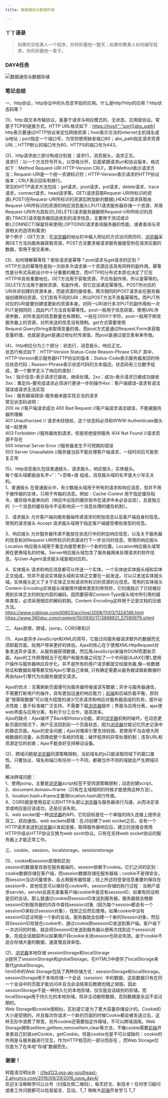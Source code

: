 ```yaml
---
title: 数据通信与数据存储

---
```


### [][1]丫丫语录

> 如果你交给某人一个程序，你将折磨他一整天；如果你教某人如何编写程序，你将折磨他一辈子。

### [][2]DAY4任务

<a></a>

![数据通信与数据存储][3]

### [][4]笔记总结

一、http协议，http协议中的头信息字段的应用。什么是http?http的应用？http状态码等？

(1)、http:超文本传输协议，是基于请求与响应模式的、无状态、应用层协议。常基于TCP的链接方式。HTTP URL格式如下：<a href="https://host[&quot;:&quot;port][abs_path" target="_blank" rel="external">https://host[":"port][abs_path</a>]  
http表示要通过HTTP协议来定位网络资源；host表示合法的internet主机域名或ip地址；port指定一个端口号，为空则使用缺省端口80；abs_path指定请求资源URL；HTTP默认的端口号为80，HTTPS的端口号为443。

(2)、http请求由三部分构成分别是：请求行，消息报头，请求正文。  
请求行：以一个方法符号开头，以空格分开，后面紧跟请求url和协议版本，格式如下：Method Request-URI HTTP-Version CRLF。其中Method表示请求方法；Request-URI是一个统一资源标识符；HTTP-Version表示请求的HTTP协议版本；CRLF表示回车和换行。  
常见的HTTP请求方法包括：get请求，post请求，put请求，delete请求，trace请求，connect请求，head请求等。GET(请求获取Request-URI所标识的资源),POST(在Request-URI所标识的资源后附加新的数据),HEAD(请求获取由Request-URI所标识的资源的响应消息报头),PUT(请求服务器存储一个资源，并用Request-URI作为其标识),DELETE(请求服务器删除Request-URI所标识的资源),TRACE(请求服务器回送收到的请求信息，主要用于测试或诊断),CONNECT(保留将来使用),OPTIONS(请求查询服务器的性能，或者查询与资源相关的选项和需求)  
举个例子：GET方法：在[浏览器](https://www.w3cdoc.com)的地址栏中输入网址的方式访问网页时，[浏览器](https://www.w3cdoc.com)采用GET方法向服务器获取资源，POST方法要求被请求服务器接受附在请求后面的数据，常用于提交表单。

(3)、如何理解幂等性？那些请求是幂等？post请求与get请求的区别？  
HTTP方法的幂等性是指一次和多次请求某一个资源应该具有同样的副作用。幂等性是分布式系统设计中十分重要的概念，而HTTP的分布式本质也决定了它在HTTP中具有重要地位。GET方法用于获取资源，不应有副作用，所以是幂等的。DELETE方法用于删除资源，有副作用，但它应该满足幂等性。POST所对应的URI并非创建的资源本身，而是资源的接收者。两次相同的POST请求会在服务器端创建两份资源，它们具有不同的URI；所以POST方法不具备幂等性。而PUT所对应的URI是要创建或更新的资源本身。对同一URI进行多次PUT的副作用和一次PUT是相同的；因此PUT方法具有幂等性。post一般用于信息获取，使用URL传递参数，对所发送的信息数量也有限制，一般在2000个字符，post一般用于修改服务器上的资源，对所发送的信息没有限制。get方式需要使用Request.QueryString来取得变量的值，而post方式是通过Request.Form来获取变量的值，也就是说get是通过地址栏传递值，而post是通过提交表单来传值。

(4)、http响应分为三个部分：状态行，消息报头，响应正文。  
状态行格式如下：HTTP-Version Status-Code Reason-Phrase CRLF 其中，HTTP-Version表示服务器HTTP协议的版本；Status-Code表示服务器发回的响应状态代码；Reason-Phrase表示状态代码的文本描述。状态码有三位数字组成，第一个数字定义了响应的类别：  
1xx：指示信息–表示请求已接收，继续处理。2xx：成功–表示请求已被成功接收  
3xx：重定向–要完成请求必须进行更进一步的操作4xx：客户端错误–请求有语法错误或请求无法实现  
5xx：服务器端错误–服务器未能实现合法的请求  
常见状态码说明：  
200 ok //客户端请求成功 400 Bad Request //客户端请求语法错误，不能被服务器所理解  
401 Unauthorized // 请求未经授权，这个状态码必须和WWW-Authenticate报头域一起使用  
403 Forbidden //服务器收到请求，但是拒绝提供服务 404 Not Found //请求资源不存在  
500 Internal Server Error //服务器发生不可预期的错误  
503 Server Unavailable //服务器当前不能处理客户端请求，一段时间后可能恢复正常

(5)、http消息报头包括普通报头，请求报头，响应报头，实体报头。  
每个报头域都是由名字+“：”+空格+值 组成，消息报头域的名字是大小写无关的。  
1、普通报头 在普通报头中，有少数报头域用于所有的请求和响应消息，但并不用于被传输的实体，只用于传输的消息。例如：Cache-Control 用于指定缓存指令，缓存指令是单向的（响应中出现的缓存指令在请求中未必会出现），且是独立的（一个消息的缓存指令不会影响另一个消息处理的缓存机制）。

2、请求报头 允许客户端向服务器端传递请求的附加信息以及客户端自身的信息。常用的请求报头 Accept 请求报头域用于指定客户端接受哪些类型的信息。

3、响应报头 允许服务器传递不能放在状态行中的附加响应信息，以及关于服务器的信息和对Request-URI所标识的资源进行下一步访问的信息。常用的响应报头 Location 响应报头域用于重定向接受者到一个新的位置。Location响应报头域常用在更换域名的时候。Server响应报头域包含了服务器用来处理请求的软件信息。与User-Agent请求报头域是相对应的。

4、实体报头 请求和响应消息都可以传送一个实体。一个实体由实体报头域和实体正文组成，但并不是说实体报头域和实体正文要在一起发送，可以只发送实体报头域。实体报头定义了关于实体正文和请求所标识的资源的元信息。常用的实体报头Content-Encoding实体报头域被用作媒体类型的修饰符，它的值指示了已经被应用到实体正文的附加内容的编码，因而要获得Content-Type报头域中所引用的媒体类型，必须采用相应的解码机制。Content-Encoding这样用于记录文档的压缩方法。  
<a href="https://www.cnblogs.com/li0803/archive/2008/11/03/1324746.html" target="_blank" rel="external">https://www.cnblogs.com/li0803/archive/2008/11/03/1324746.html</a>  
<a href="https://www.360doc.com/content/10/0930/17/3668821_57590979.shtml" target="_blank" rel="external">https://www.360doc.com/content/10/0930/17/3668821_57590979.shtml</a>

二、Ajax原理，跨域，jsonp，CORS等知识

(1)、Ajax是异步JavaScript和XML的简写，它能过向服务器请求额外的数据而无须卸载页面，给用户带来更好的体验。Ajax的核心在于使用XMLHttpRequest对象发送异步请求，从服务器获得数据，然后用JavaScript来操作DOM而更新页面。Ajax的工作原理相当于在用户和服务器之间加了—个中间层(AJAX引擎),使用户操作与服务器响应异步化。并不是所有的用户请求都提交给服务器,像—些数据验证和数据处理等都交给Ajax引擎自己来做, 只有确定需要从服务器读取新数据时再由Ajax引擎代为向服务器提交请求。

Ajax的优点：无需刷新页面便可向服务器传输或读写数据；异步与服务器通信，不需要打断用户的操作，具有更加迅速的响应能力；[前端](https://www.w3cdoc.com)和后端负载平衡，原则是“按需取数据”可以很大程度的减少冗余请求和响应对服务器造成的负担，提升站点性能；基于标准被广泛支持，不需要下载[浏览器](https://www.w3cdoc.com)插件；界面与应用分离，ajax使web界面与应用分离，有利于分工合作，提高效率。  
Ajax的缺点：Ajax破坏了Back和History功能，即对[浏览器](https://www.w3cdoc.com)机制的破坏。在动态更新页面的情况下，用户无法回到前一个页面状态，因为[浏览器](https://www.w3cdoc.com)仅能记忆历史记录中的静态页面。Ajax的安全问题；Ajax对搜索引擎支持较弱，若使用不当会增大网络数据的流量，从而降低整个系统的性能；破环程序的异常处理机制；违背URL和资源定位的初衷；Ajax不能良好支持移动设备。

(2)、跨域问题是[浏览器](https://www.w3cdoc.com)同源策略限制，当前域名的js只能读取同域下的窗口属性。只要协议、域名和端口有任何一个不同，都被当作不同的域就会产生跨域问题。

解决跨域问题：  
1、使用jsonp，主要是[浏览器](https://www.w3cdoc.com)script标签不受同源策略限制；动态创建script。  
2、document.domain+iframe（只有在主域相同的时候才能使用这种方法）。  
3、location.hash+iframe主要用location.hash进行传值。  
4、CORS就是使用自定义的HTTP头部让[浏览器](https://www.w3cdoc.com)与服务器进行沟通，从而决定请求或响应是应该成功，还是应该失败。  
5、web socket是一种[浏览器](https://www.w3cdoc.com)的API，它的目标是在一个单独的持久连接上提供全双工、双向通信。web sockets原理：在JS创建了web socket之后，会有一个HTTP请求发送到[浏览器](https://www.w3cdoc.com)以发起连接。取得服务器响应后，建立的连接会使用HTTP升级从HTTP协议交换为web sockt协议。只有在支持web socket协议的服务器上才能正常工作。

三、cookie，session，localstorage，sessionstorage

(1)、cookie和session原理和区别  
session的数据是存放在服务器端的，session依赖于cookie。它们之间的区别：cookie数据存储在客户端，而session数据存储在服务器端；cookie不是很安全，而session当访问量增多，会占用服务器性能；综上所述将登录信息重要的保存在session中，其他信息可以保存在cookie中。session存储的执行过程：当用户请求servlet，servlet会首先查看客户端cookie中是否有sessionID，如果有则证明是旧的会话，那么就通过cookie将sessionID发送到服务器，服务器就会根据sessionID到服务器的内存中查找session对象（因为每个session都会有一个sessionID来标识session对象），找到之后然后使用。如果cookie中没有sessionID这证明是一个新的会话。服务器就会创建一个新的Session对象，然后将SessionID存放在cookie中，通过cookie把sessionID发送到客户端。客户端下一次访问的时候，就会将SessionID发送到服务器以便再次找到这个session对象，完成会话跟踪所以如果用户将cookie关闭session也将会失效。由于cookie不适合存储大量的数据，速度慢且效率低。

(2)、[浏览器](https://www.w3cdoc.com)本地存储 sessionStorage和localStorage  
js提供了sessionStorage和globalStorage。在HTML5中提供了localStorage来取代globalStorage。  
html5中的Web Storage包括了两种存储方式：sessionStorage和localStorage。  
sessionStorage用于本地存储一个会话（session）中的数据，这些数据只有在同一个会话中的页面才能访问并且当会话结束后数据也随之销毁。因此sessionStorage不是一种持久化的本地存储，仅仅是会话级别的存储。而localStorage用于持久化的本地存储，除非主动删除数据，否则数据是永远不会过期的。  
Web Storage和cookie很相似，区别是它是为了更大容量存储设计的。Cookie的大小是受限的，并且每次你请求一个新的页面的时候Cookie都会被发送过去，这样无形中浪费了带宽，另外cookie还需要指定作用域，不可以跨域调用。Web Storage拥有setItem,getItem,removeItem,clear等方法，不像cookie需要[前端](https://www.w3cdoc.com)开发者自己封装setCookie，getCookie。但是cookie也是不可以或缺的：cookie的作用是与服务器进行交互，作为HTTP规范的一部分而存在 ，而Web Storage仅仅是为了在本地“存储”数据而生。

### [][5]谢谢！

转载请注明出处：<a href="//fed123.oss-ap-southeast-2.aliyuncs.com/2016/09/29/2016_yaya_day4/" target="_blank" rel="external">//fed123.oss-ap-southeast-2.aliyuncs.com/2016/09/29/2016_yaya_day4/</a>  
欢迎关注皓眸学问公众号（扫描左侧二维码），每天好文、新技术！任何学习疑问或者工作问题都可以给我留言、互动。T\_T 皓眸大[前端](https://www.w3cdoc.com)开发学习 T\_T

 [1]: //fed123.oss-ap-southeast-2.aliyuncs.com/2016/09/29/2016_yaya_day4/#丫丫语录 "丫丫语录"
 [2]: //fed123.oss-ap-southeast-2.aliyuncs.com/2016/09/29/2016_yaya_day4/#DAY4任务 "DAY4任务"
 [3]: //fed123.oss-ap-southeast-2.aliyuncs.com/wp-content/uploads/2017/08/read-20.png
 [4]: //fed123.oss-ap-southeast-2.aliyuncs.com/2016/09/29/2016_yaya_day4/#笔记总结 "笔记总结"
 [5]: //fed123.oss-ap-southeast-2.aliyuncs.com/2016/09/29/2016_yaya_day4/#谢谢！ "谢谢！"
